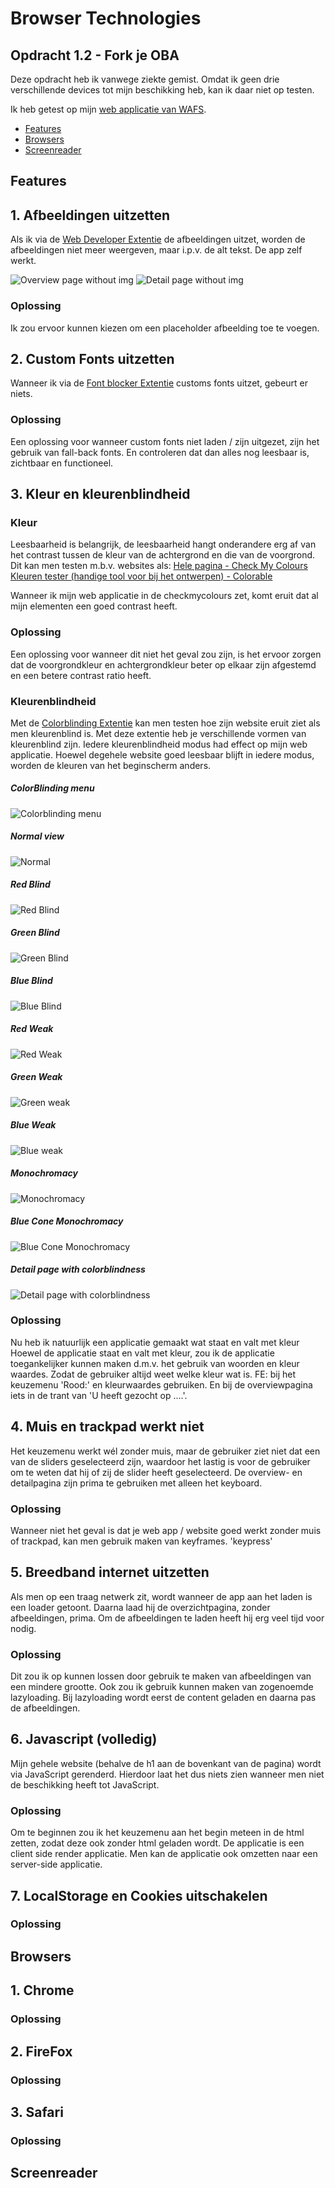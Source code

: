 # Browser Technologies

## Opdracht 1.2 - Fork je OBA

Deze opdracht heb ik vanwege ziekte gemist. Omdat ik geen drie verschillende devices tot mijn beschikking heb, kan ik daar niet op testen.

Ik heb getest op mijn [web applicatie van WAFS](https://github.com/martendebruijn/web-app-from-scratch-1920).

- [Features](#Features)
- [Browsers](#Browsers)
- [Screenreader](#Screenreader)

## Features

## 1. Afbeeldingen uitzetten

Als ik via de [Web Developer Extentie](https://chrome.google.com/webstore/detail/web-developer/bfbameneiokkgbdmiekhjnmfkcnldhhm) de afbeeldingen uitzet, worden de afbeeldingen niet meer weergeven, maar i.p.v. de alt tekst. De app zelf werkt.

![Overview page without img](/img/overview-without-img.png)
![Detail page without img](/img/detail-without-img.png)

### Oplossing

Ik zou ervoor kunnen kiezen om een placeholder afbeelding toe te voegen.

## 2. Custom Fonts uitzetten

Wanneer ik via de [Font blocker Extentie](https://chrome.google.com/webstore/detail/font-blocker/knpgaobajhnhgkhhoopjepghknapnikl) customs fonts uitzet, gebeurt er niets.

### Oplossing

Een oplossing voor wanneer custom fonts niet laden / zijn uitgezet, zijn het gebruik van fall-back fonts. En controleren dat dan alles nog leesbaar is, zichtbaar en functioneel.

## 3. Kleur en kleurenblindheid

### Kleur

Leesbaarheid is belangrijk, de leesbaarheid hangt onderandere erg af van het contrast tussen de kleur van de achtergrond en die van de voorgrond. Dit kan men testen m.b.v. websites als:
[Hele pagina - Check My Colours](https://www.checkmycolours.com/)
[Kleuren tester (handige tool voor bij het ontwerpen) - Colorable](https://colorable.jxnblk.com/)

Wanneer ik mijn web applicatie in de checkmycolours zet, komt eruit dat al mijn elementen een goed contrast heeft.

### Oplossing

Een oplossing voor wanneer dit niet het geval zou zijn, is het ervoor zorgen dat de voorgrondkleur en achtergrondkleur beter op elkaar zijn afgestemd en een betere contrast ratio heeft.

### Kleurenblindheid

Met de [Colorblinding Extentie](https://chrome.google.com/webstore/detail/colorblinding/dgbgleaofjainknadoffbjkclicbbgaa/related) kan men testen hoe zijn website eruit ziet als men kleurenblind is. Met deze extentie heb je verschillende vormen van kleurenblind zijn. Iedere kleurenblindheid modus had effect op mijn web applicatie. Hoewel degehele website goed leesbaar blijft in iedere modus, worden de kleuren van het beginscherm anders.

##### ColorBlinding menu

![Colorblinding menu](/img/colorblinding.png)

##### Normal view

![Normal](/img/normal.png)

##### Red Blind

![Red Blind](/img/red-blind.png)

##### Green Blind

![Green Blind](/img/green-blind.png)

##### Blue Blind

![Blue Blind](/img/blue-blind.png)

##### Red Weak

![Red Weak](/img/red-weak.png)

##### Green Weak

![Green weak](/img/green-weak.png)

##### Blue Weak

![Blue weak](/img/blue-weak.png)

##### Monochromacy

![Monochromacy](/img/mono.png)

##### Blue Cone Monochromacy

![Blue Cone Monochromacy](/img/blue-cone-mono.png)

##### Detail page with colorblindness

![Detail page with colorblindness](/img/detail-c-blind.png)

### Oplossing

Nu heb ik natuurlijk een applicatie gemaakt wat staat en valt met kleur
Hoewel de applicatie staat en valt met kleur, zou ik de applicatie toegankelijker kunnen maken d.m.v. het gebruik van woorden en kleur waardes. Zodat de gebruiker altijd weet welke kleur wat is.
FE: bij het keuzemenu 'Rood:' en kleurwaardes gebruiken. En bij de overviewpagina iets in de trant van 'U heeft gezocht op ....'.

## 4. Muis en trackpad werkt niet

Het keuzemenu werkt wél zonder muis, maar de gebruiker ziet niet dat een van de sliders geselecteerd zijn, waardoor het lastig is voor de gebruiker om te weten dat hij of zij de slider heeft geselecteerd. De overview- en detailpagina zijn prima te gebruiken met alleen het keyboard.

### Oplossing

Wanneer niet het geval is dat je web app / website goed werkt zonder muis of trackpad, kan men gebruik maken van keyframes. 'keypress'

## 5. Breedband internet uitzetten

Als men op een traag netwerk zit, wordt wanneer de app aan het laden is een loader getoont. Daarna laad hij de overzichtpagina, zonder afbeeldingen, prima. Om de afbeeldingen te laden heeft hij erg veel tijd voor nodig.

### Oplossing

Dit zou ik op kunnen lossen door gebruik te maken van afbeeldingen van een mindere grootte. Ook zou ik gebruik kunnen maken van zogenoemde lazyloading. Bij lazyloading wordt eerst de content geladen en daarna pas de afbeeldingen.

## 6. Javascript (volledig)

Mijn gehele website (behalve de h1 aan de bovenkant van de pagina) wordt via JavaScript gerenderd. Hierdoor laat het dus niets zien wanneer men niet de beschikking heeft tot JavaScript.

### Oplossing

Om te beginnen zou ik het keuzemenu aan het begin meteen in de html zetten, zodat deze ook zonder html geladen wordt. De applicatie is een client side render applicatie. Men kan de applicatie ook omzetten naar een server-side applicatie.

## 7. LocalStorage en Cookies uitschakelen

### Oplossing

## Browsers

## 1. Chrome

### Oplossing

## 2. FireFox

### Oplossing

## 3. Safari

### Oplossing

## Screenreader

<!-- ### Criteria

- Zet je code op Github
- Schrijf een Readme met:
  - een beschrijving van alle features die je hebt getest
  - een beschrijving van de Devices en browsers waar je op hebt getest
  - een beschrijving van de screenreader test
  - beschrijf hoe je de problemen hebt opgelost, of hoe je dit zou oplossen (met todo’s) als je genoeg tijd en budget zou hebben -->
